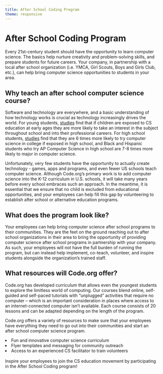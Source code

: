 ```yaml
---
title: After School Coding Program
theme: responsive
---
```


# After School Coding Program

Every 21st-century student should have the opportunity to learn computer science. The basics help nurture creativity and problem-solving skills, and prepare students for future careers. Your company, in partnership with a local after school organization (i.e. YMCA, Girl Scouts, Boys and Girls Club, etc.), can help bring computer science opportunities to students in your area.

## Why teach an after school computer science course?

Software and technology are everywhere, and a basic understanding of how technology works is crucial as technology increasingly drives the world. For young students, [studies](http://successfulstemeducation.org/resources/nurturing-stem-skills-young-learners-prek%E2%80%933) find that if children are exposed to CS education at early ages they are more likely to take an interest in the subject throughout school and into their professional careers. For high school students, [studies](http://research.collegeboard.org/sites/default/files/publications/2012/7/researchreport-2007-4-ap-students-college-analysis-five-year-academic-careers.pdf) find that they are 6 times more likely to try computer science in college if exposed in high school, and Black and Hispanic students who try AP Computer Science in high school are 7-8 times more likely to major in computer science.

Unfortunately, very few students have the opportunity to actually create technology - games, apps and programs, and even fewer US schools teach computer science. Although Code.org’s primary work is to add computer science into the K-12 curriculum in U.S.  schools, it will take many years before every school embraces such an approach.  In the meantime, it is essential that we ensure that no child is excluded from educational opportunities, and your employees can help fill this gap by volunteering to establish after school or alternative education programs.

## What does the program look like?

Your employees can help bring computer science after school programs to their communities. They are the feet on the ground reaching out to after school organizations in their area to bring the opportunity of providing computer science after school programs in partnership with your company. As such, your employees will not have the full burden of running the program, but can instead help implement, co-teach, volunteer, and inspire students alongside the organization’s trained staff.

## What resources will Code.org offer?

Code.org has developed curriculum that allows even the youngest students to explore the limitless world of computing. Our courses blend online, self-guided and self-paced tutorials with “unplugged” activities that require no computer – which is an important consideration in places where access to an internet-connected computer isn’t available. Each course consists of 20 lessons and can be adapted depending on the length of the program. 

Code.org offers a variety of resources to make sure that your employees have everything they need to go out into their communities and start an after school computer science program. 
</ul>
<li>Fun and innovative computer science curriculum</li>
<li>Flyer templates and messaging for community outreach</li>
<li>Access to an experienced CS facilitator to train volunteers</li>
</ul>
<br/>
Inspire your employees to join the CS education movement by participating in the After School Coding program!